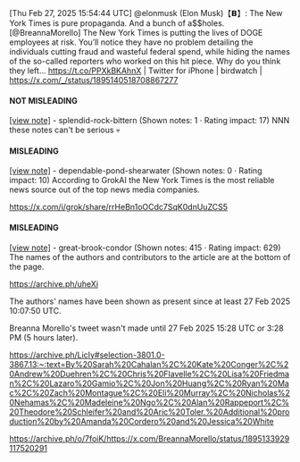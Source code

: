 [Thu Feb 27, 2025 15:54:44 UTC] @elonmusk (Elon Musk)【𝗕】: The New York Times is pure propaganda.  And a bunch of a$$holes. [@BreannaMorello] The New York Times is putting the lives of DOGE employees at risk. You’ll notice they have no problem detailing the individuals cutting fraud and wasteful federal spend, while hiding the names of the so-called reporters who worked on this hit piece. Why do you think they left… https://t.co/PPXkBKAhnX | Twitter for iPhone | birdwatch | https://x.com/_/status/1895140518708867277

#### NOT MISLEADING

[[view note]](https://x.com/i/birdwatch/n/1895250968562073930) - splendid-rock-bittern (Shown notes: 1 · Rating impact: 17)
NNN these notes can't be serious 💀

#### MISLEADING

[[view note]](https://x.com/i/birdwatch/n/1895242913484877948) - dependable-pond-shearwater (Shown notes: 0 · Rating impact: 10)
According to GrokAI the New York Times is the most reliable news source out of the top news media companies. 

https://x.com/i/grok/share/rrHeBn1oOCdc7SqK0dnUuZCS5

#### MISLEADING

[[view note]](https://x.com/i/birdwatch/n/1895167964132823428) - great-brook-condor (Shown notes: 415 · Rating impact: 629)
The names of the authors and contributors to the article are at the bottom of the page.

https://archive.ph/uheXi

The authors' names have been shown as present since at least 27 Feb 2025 10:07:50 UTC.

Breanna Morello's tweet wasn't made until 27 Feb 2025 15:28 UTC or 3:28 PM (5 hours later).

https://archive.ph/LicIy#selection-3801.0-3867.13:~:text=By%20Sarah%20Cahalan%2C%20Kate%20Conger%2C%20Andrew%20Duehren%2C%20Chris%20Flavelle%2C%20Lisa%20Friedman%2C%20Lazaro%20Gamio%2C%20Jon%20Huang%2C%20Ryan%20Mac%2C%20Zach%20Montague%2C%20Eli%20Murray%2C%20Nicholas%20Nehamas%2C%20Madeleine%20Ngo%2C%20Alan%20Rappeport%2C%20Theodore%20Schleifer%20and%20Aric%20Toler.%20Additional%20production%20by%20Amanda%20Cordero%20and%20Jessica%20White

https://archive.ph/o/7foiK/https://x.com/BreannaMorello/status/1895133929117520291
